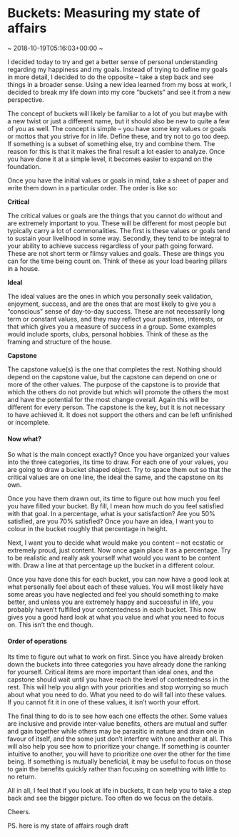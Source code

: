 # Buckets: Measuring my state of affairs
~ 2018-10-19T05:16:03+00:00 ~

I decided today to try and get a better sense of personal understanding regarding my happiness and my goals. Instead of trying to define my goals in more detail, I decided to do the opposite – take a step back and see things in a broader sense. Using a new idea learned from my boss at work, I decided to break my life down into my core “buckets” and see it from a new perspective.

The concept of buckets will likely be familiar to a lot of you but maybe with a new twist or just a different name, but it should also be new to quite a few of you as well. The concept is simple – you have some key values or goals or mottos that you strive for in life. Define these, and try not to go too deep. If something is a subset of something else, try and combine them. The reason for this is that it makes the final result a lot easier to analyze. Once you have done it at a simple level, it becomes easier to expand on the foundation.

Once you have the initial values or goals in mind, take a sheet of paper and write them down in a particular order. The order is like so:

**Critical**

The critical values or goals are the things that you cannot do without and are extremely important to you. These will be different for most people but typically carry a lot of commonalities. The first is these values or goals tend to sustain your livelihood in some way. Secondly, they tend to be integral to your ability to achieve success regardless of your path going forward. These are not short term or flimsy values and goals. These are things you can for the time being count on. Think of these as your load bearing pillars in a house.

**Ideal**

The ideal values are the ones in which you personally seek validation, enjoyment, success, and are the ones that are most likely to give you a “conscious” sense of day-to-day success. These are not necessarily long term or constant values, and they may reflect your pastimes, interests, or that which gives you a measure of success in a group. Some examples would include sports, clubs, personal hobbies. Think of these as the framing and structure of the house.

**Capstone**

The capstone value(s) is the one that completes the rest. Nothing should depend on the capstone value, but the capstone can depend on one or more of the other values. The purpose of the capstone is to provide that which the others do not provide but which will promote the others the most and have the potential for the most change overall. Again this will be different for every person. The capstone is the key, but it is not necessary to have achieved it. It does not support the others and can be left unfinished or incomplete.

#### Now what?

So what is the main concept exactly? Once you have organized your values into the three categories, its time to draw. For each one of your values, you are going to draw a bucket shaped object. Try to space them out so that the critical values are on one line, the ideal the same, and the capstone on its own.

Once you have them drawn out, its time to figure out how much you feel you have filled your bucket. By fill, I mean how much do you feel satisfied with that goal. In a percentage, what is your satisfaction? Are you 50% satisfied, are you 70% satisfied? Once you have an idea, I want you to colour in the bucket roughly that percentage in height.

Next, I want you to decide what would make you content – not ecstatic or extremely proud, just content. Now once again place it as a percentage. Try to be realistic and really ask yourself what would you want to be content with. Draw a line at that percentage up the bucket in a different colour.

Once you have done this for each bucket, you can now have a good look at what personally feel about each of these values. You will most likely have some areas you have neglected and feel you should something to make better, and unless you are extremely happy and successful in life, you probably haven’t fulfilled your contentedness in each bucket. This now gives you a good hard look at what you value and what you need to focus on. This isn’t the end though.

#### Order of operations

Its time to figure out what to work on first. Since you have already broken down the buckets into three categories you have already done the ranking for yourself. Critical items are more important than ideal ones, and the capstone should wait until you have reach the level of contentedness in the rest. This will help you align with your priorities and stop worrying so much about what you need to do. What you need to do will fall into these values. If you cannot fit it in one of these values, it isn’t worth your effort.

The final thing to do is to see how each one effects the other. Some values are inclusive and provide inter-value benefits, others are mutual and suffer and gain together while others may be parasitic in nature and drain one in favour of itself, and the some just don’t interfere with one another at all. This will also help you see how to prioritize your change. If something is counter intuitive to another, you will have to prioritize one over the other for the time being. If something is mutually beneficial, it may be useful to focus on those to gain the benefits quickly rather than focusing on something with little to no return.

All in all, I feel that if you look at life in buckets, it can help you to take a step back and see the bigger picture. Too often do we focus on the details.

Cheers.

PS. here is my state of affairs rough draft
